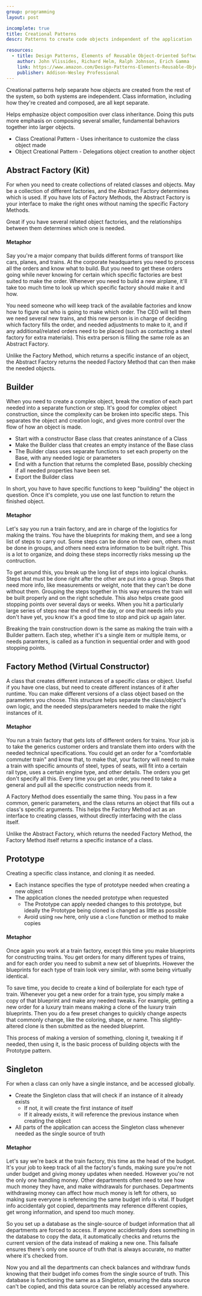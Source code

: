 ```yaml
---
group: programming
layout: post

incomplete: true
title: Creational Patterns
descr: Patterns to create code objects independent of the application

resources:
  - title: Design Patterns, Elements of Reusable Object-Oriented Software
    author: John Vlissides, Richard Helm, Ralph Johnson, Erich Gamma
    link: https://www.amazon.com/Design-Patterns-Elements-Reusable-Object-Oriented/dp/0201633612/ref=sr_1_2?s=books&ie=UTF8&qid=1535832017&sr=1-2&keywords=design+patterns+elements+of+reusable+object-oriented+software
    publisher: Addison-Wesley Professional
---
```


Creational patterns help separate how objects are created from the rest of the system, so both systems are independent. Class information, including how they're created and composed, are all kept separate.

Helps emphasize object composition over class inheritance. Doing this puts more emphasis on composing several smaller, fundamental behaviors together into larger objects.

* Class Creational Pattern - Uses inheritance to customize the class object made
* Object Creational Pattern - Delegations object creation to another object

## Abstract Factory (Kit)

For when you need to create collections of related classes and objects. May be a collection of different factories, and the Abstract Factory determines which is used. If you have lots of Factory Methods, the Abstract Factory is your interface to make the right ones without naming the specific Factory Methods.

Great if you have several related object factories, and the relationships between them determines which one is needed.

#### Metaphor

Say you're a major company that builds different forms of transport like cars, planes, and trains. At the corporate headquarters you need to process all the orders and know what to build. But you need to get these orders going while never knowing for certain which specific factories are best suited to make the order. Whenever you need to build a new airplane, it'll take too much time to look up which specific factory should make it and how.

You need someone who will keep track of the available factories and know how to figure out who is going to make which order. The CEO will tell them we need several new trains, and this new person is in charge of deciding which factory fills the order, and needed adjustments to make to it, and if any additional/related orders need to be placed (such as contacting a steel factory for extra materials). This extra person is filling the same role as an Abstract Factory.

Unlike the Factory Method, which returns a specific instance of an object, the Abstract Factory returns the needed Factory Method that can then make the needed objects.

## Builder

When you need to create a complex object, break the creation of each part needed into a separate function or step. It's good for complex object construction, since the complexity can be broken into specific steps. This separates the object and creation logic, and gives more control over the flow of how an object is made.

* Start with a constructor Base class that creates aninstance of a Class
* Make the Builder class that creates an empty instance of the Base class
* The Builder class uses separate functions to set each property on the Base, with any needed logic or parameters
* End with a function that returns the completed Base, possibly checking if all needed properties have been set.
* Export the Builder class

In short, you have to have specific functions to keep "building" the object in question. Once it's complete, you use one last function to return the finished object.

#### Metaphor

Let's say you run a train factory, and are in charge of the logistics for making the trains. You have the blueprints for making them, and see a long list of steps to carry out. Some steps can be done on their own, others must be done in groups, and others need extra information to be built right. This is a lot to organize, and doing these steps incorrectly risks messing up the contruction.

To get around this, you break up the long list of steps into logical chunks. Steps that must be done right after the other are put into a group. Steps that need more info, like measurements or weight, note that they can't be done without them. Grouping the steps together in this way ensures the train will be built properly and on the right schedule. This also helps create good stopping points over several days or weeks. When you hit a particularly large series of steps near the end of the day, or one that needs info you don't have yet, you know it's a good time to stop and pick up again later.

Breaking the train construction down is the same as making the train with a Builder pattern. Each step, whether it's a single item or multiple items, or needs paramters, is called as a function in sequential order and with good stopping points.

## Factory Method (Virtual Constructor)

A class that creates different instances of a specific class or object. Useful if you have one class, but need to create different instances of it after runtime. You can make different versions of a class object based on the parameters you choose. This structure helps separate the class/object's own logic, and the needed steps/parameters needed to make the right instances of it.

#### Metaphor

You run a train factory that gets lots of different orders for trains. Your job is to take the generics customer orders and translate them into orders with the needed technical specifications. You could get an order for a "comfortable commuter train" and know that, to make that, your factory will need to make a train with specific amounts of steel, types of seats, will fit into a certain rail type, uses a certain engine type, and other details. The orders you get don't specify all this. Every time you get an order, you need to take a general and pull all the specific construction needs from it.

A Factory Method does essentially the same thing. You pass in a few common, generic parameters, and the class returns an object that fills out a class's specific arguments. This helps the Factory Method act as an interface to creating classes, without directly interfacing with the class itself.

Unlike the Abstract Factory, which returns the needed Factory Method, the Factory Method itself returns a specific instance of a class.

## Prototype

Creating a specific class instance, and cloning it as needed.

* Each instance specifies the type of prototype needed when creating a new object
* The application clones the needed prototype when requested
  * The Prototype can apply needed changes to this prototype, but ideally the Prototype being cloned is changed as little as possible
  * Avoid using `new` here, only use a `clone` function or method to make copies

#### Metaphor

Once again you work at a train factory, except this time you make blueprints for constructing trains. You get orders for many different types of trains, and for each order you need to submit a new set of blueprints. However the blueprints for each type of train look very similar, with some being virtually identical.

To save time, you decide to create a kind of boilerplate for each type of train. Whenever you get a new order for a train type, you simply make a copy of that blueprint and make any needed tweaks. For example, getting a new order for a luxury train means making a clone of the luxury train blueprints. Then you do a few preset changes to quickly change aspects that commonly change, like the coloring, shape, or name. This slightly-altered clone is then submitted as the needed blueprint.

This process of making a version of something, cloning it, tweaking it if needed, then using it, is the basic process of building objects with the Prototype pattern.

## Singleton

For when a class can only have a single instance, and be accessed globally.

* Create the Singleton class that will check if an instance of it already exists
  * If not, it will create the first instance of itself
  * If it already exists, it will reference the previous instance when creating the object
* All parts of the application can access the Singleton class whenever needed as the single source of truth

#### Metaphor

Let's say we're back at the train factory, this time as the head of the budget. It's your job to keep track of all the factory's funds, making sure you're not under budget and giving money updates when needed. However you're not the only one handling money. Other departments often need to see how much money they have, and make withdrawals for purchases. Departments withdrawing money can affect how much money is left for others, so making sure everyone is referencing the same budget info is vital. If budget info accidentaly got copied, departments may reference different copies, get wrong information, and spend too much money.

So you set up a database as the single-source of budget information that all departments are forced to access. If anyone accidentally does something in the database to copy the data, it automatically checks and returns the current version of the data instead of making a new one. This failsafe ensures there's only one source of truth that is always accurate, no matter where it's checked from.

Now you and all the departments can check balances and withdraw funds knowing that their budget info comes from the single source of truth. This database is functioning the same as a Singleton, ensuring the data source can't be copied, and this data source can be reliably accessed anywhere.
